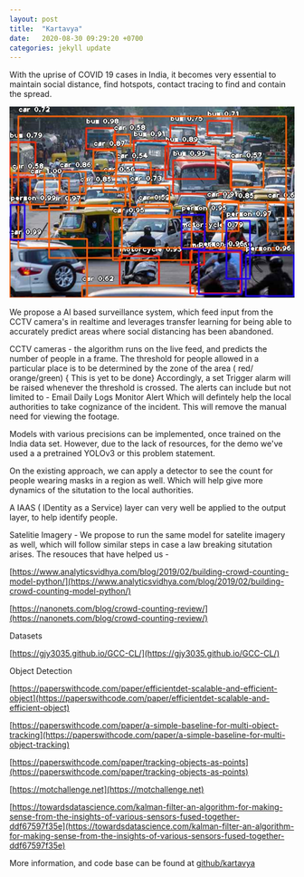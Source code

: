 ```yaml
---
layout: post
title:  "Kartavya"
date:   2020-08-30 09:29:20 +0700
categories: jekyll update
---
```


With the uprise of COVID 19 cases in India, it becomes very essential to maintain social distance, find hotspots, contact tracing to find and contain the spread.

[![ko-fi](kartavya.jpg)](https://ko-fi.com/W7W7MJ4X) 


We propose a AI based surveillance system, which feed input from the CCTV camera's in realtime and leverages transfer learning for being able to accurately predict areas where social distancing has been abandoned.

CCTV cameras - the algorithm runs on the live feed, and predicts the number of people in a frame. The threshold for people allowed in a particular place is to be determined by the zone of the area ( red/ orange/green) { This is yet to be done} Accordingly, a set Trigger alarm will be raised whenever the threshold is crossed. The alerts can include but not limited to -
Email
Daily Logs
Monitor Alert
Which will defintely help the local authorities to take cognizance of the incident. This will remove the manual need for viewing the footage.

Models with various precisions can be implemented, once trained on the India data set. However, due to the lack of resources, for the demo we've used a a pretrained YOLOv3 or this problem statement.

On the existing approach, we can apply a detector to see the count for people wearing masks in a region as well. Which will help give more dynamics of the situtation to the local authorities.

A IAAS ( IDentity as a Service) layer can very well be applied to the output layer, to help identify people.

Satelitie Imagery - We propose to run the same model for satelite imagery as well, which will follow similar steps in case a law breaking situtation arises.
The resouces that have helped us -

[https://www.analyticsvidhya.com/blog/2019/02/building-crowd-counting-model-python/](https://www.analyticsvidhya.com/blog/2019/02/building-crowd-counting-model-python/)

[https://nanonets.com/blog/crowd-counting-review/](https://nanonets.com/blog/crowd-counting-review/)

Datasets

[https://gjy3035.github.io/GCC-CL/](https://gjy3035.github.io/GCC-CL/)

Object Detection

[https://paperswithcode.com/paper/efficientdet-scalable-and-efficient-object](https://paperswithcode.com/paper/efficientdet-scalable-and-efficient-object)

[https://paperswithcode.com/paper/a-simple-baseline-for-multi-object-tracking](https://paperswithcode.com/paper/a-simple-baseline-for-multi-object-tracking)

[https://paperswithcode.com/paper/tracking-objects-as-points](https://paperswithcode.com/paper/tracking-objects-as-points)

[https://motchallenge.net](https://motchallenge.net)

[https://towardsdatascience.com/kalman-filter-an-algorithm-for-making-sense-from-the-insights-of-various-sensors-fused-together-ddf67597f35e](https://towardsdatascience.com/kalman-filter-an-algorithm-for-making-sense-from-the-insights-of-various-sensors-fused-together-ddf67597f35e)

More information, and code base can be found at [github/kartavya](https://github.com/nidran/kartavya)
